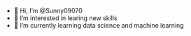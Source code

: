 - 👋 Hi, I’m @Sunny09070
- 👀 I’m interested in learing new skills 
- 🌱 I’m currently learning data science and machine learning
